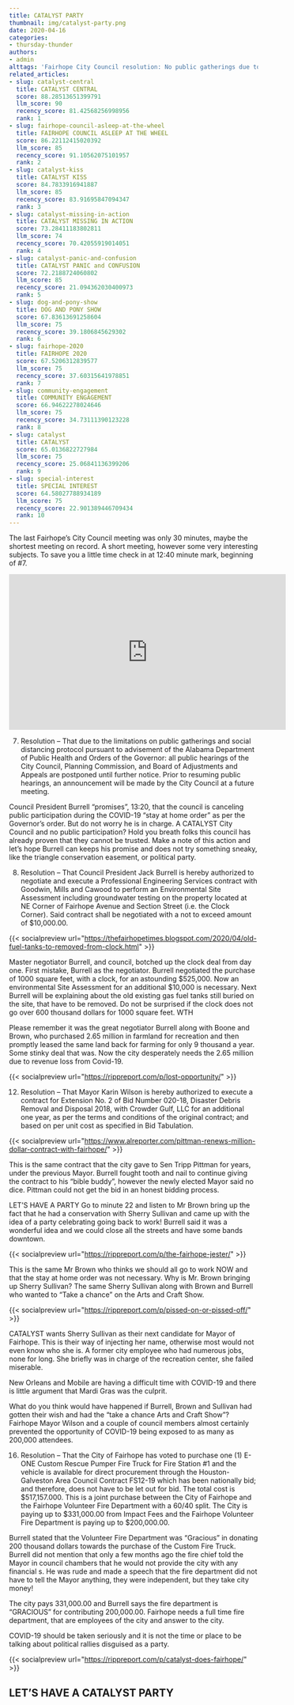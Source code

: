 ```yaml
---
title: CATALYST PARTY
thumbnail: img/catalyst-party.png
date: 2020-04-16
categories:
- thursday-thunder
authors:
- admin
alttags: 'Fairhope City Council resolution: No public gatherings due to social distancing protocols, symbolized by a crossed-out Ca...'
related_articles:
- slug: catalyst-central
  title: CATALYST CENTRAL
  score: 88.28513651399791
  llm_score: 90
  recency_score: 81.42568256998956
  rank: 1
- slug: fairhope-council-asleep-at-the-wheel
  title: FAIRHOPE COUNCIL ASLEEP AT THE WHEEL
  score: 86.22112415020392
  llm_score: 85
  recency_score: 91.10562075101957
  rank: 2
- slug: catalyst-kiss
  title: CATALYST KISS
  score: 84.7833916941887
  llm_score: 85
  recency_score: 83.91695847094347
  rank: 3
- slug: catalyst-missing-in-action
  title: CATALYST MISSING IN ACTION
  score: 73.28411183802811
  llm_score: 74
  recency_score: 70.42055919014051
  rank: 4
- slug: catalyst-panic-and-confusion
  title: CATALYST PANIC and CONFUSION
  score: 72.2188724060802
  llm_score: 85
  recency_score: 21.094362030400973
  rank: 5
- slug: dog-and-pony-show
  title: DOG AND PONY SHOW
  score: 67.83613691258604
  llm_score: 75
  recency_score: 39.1806845629302
  rank: 6
- slug: fairhope-2020
  title: FAIRHOPE 2020
  score: 67.5206312839577
  llm_score: 75
  recency_score: 37.60315641978851
  rank: 7
- slug: community-engagement
  title: COMMUNITY ENGAGEMENT
  score: 66.94622278024646
  llm_score: 75
  recency_score: 34.73111390123228
  rank: 8
- slug: catalyst
  title: CATALYST
  score: 65.0136822727984
  llm_score: 75
  recency_score: 25.06841136399206
  rank: 9
- slug: special-interest
  title: SPECIAL INTEREST
  score: 64.58027788934189
  llm_score: 75
  recency_score: 22.901389446709434
  rank: 10
---
```

The last Fairhope’s City Council meeting was only 30 minutes, maybe the shortest meeting on record. A short meeting, however some very interesting subjects. To save you a little time check in at 12:40 minute mark, beginning of #7.

<iframe width="560" height="315" src="https://www.youtube.com/embed/VUCFE3AdxL4" frameborder="0" allowfullscreen></iframe>

7. Resolution – That due to the limitations on public gatherings and social distancing protocol pursuant to advisement of the Alabama Department of Public Health and Orders of the Governor: all public hearings of the City Council, Planning Commission, and Board of Adjustments and Appeals are postponed until further notice. Prior to resuming public hearings, an announcement will be made by the City Council at a future meeting.

Council President Burrell “promises”, 13:20, that the council is canceling public participation during the COVID-19 “stay at home order” as per the Governor’s order. But do not worry he is in charge. A CATALYST City Council and no public participation? Hold you breath folks this council has already proven that they cannot be trusted. Make a note of this action and let’s hope Burrell can keeps his promise and does not try something sneaky, like the triangle conservation easement, or political party.

8. Resolution – That Council President Jack Burrell is hereby authorized to negotiate and execute a Professional Engineering Services contract with Goodwin, Mills and Cawood to perform an Environmental Site Assessment including groundwater testing on the property located at NE Corner of Fairhope Avenue and Section Street (i.e. the Clock Corner). Said contract shall be negotiated with a not to exceed amount of $10,000.00.

{{< socialpreview url="https://thefairhopetimes.blogspot.com/2020/04/old-fuel-tanks-to-removed-from-clock.html" >}}

Master negotiator Burrell, and council, botched up the clock deal from day one. First mistake, Burrell as the negotiator. Burrell negotiated the purchase of 1000 square feet, with a clock, for an astounding $525,000. Now an environmental Site Assessment for an additional $10,000 is necessary. Next Burrell will be explaining about the old existing gas fuel tanks still buried on the site, that have to be removed. Do not be surprised if the clock does not go over 600 thousand dollars for 1000 square feet. WTH

Please remember it was the great negotiator Burrell along with Boone and Brown, who purchased 2.65 million in farmland for recreation and then promptly leased the same land back for farming for only 9 thousand a year. Some stinky deal that was. Now the city desperately needs the 2.65 million due to revenue loss from Covid-19.

{{< socialpreview url="https://rippreport.com/p/lost-opportunity/" >}}

12. Resolution – That Mayor Karin Wilson is hereby authorized to execute a contract for Extension No. 2 of Bid Number 020-18, Disaster Debris Removal and Disposal 2018, with Crowder Gulf, LLC for an additional one year, as per the terms and conditions of the original contract; and based on per unit cost as specified in Bid Tabulation.

{{< socialpreview url="https://www.alreporter.com/pittman-renews-million-dollar-contract-with-fairhope/" >}}

This is the same contract that the city gave to Sen Tripp Pittman for years, under the previous Mayor. Burrell fought tooth and nail to continue giving the contract to his “bible buddy”, however the newly elected Mayor said no dice. Pittman could not get the bid in an honest bidding process.

LET’S HAVE A PARTY Go to minute 22 and listen to Mr Brown bring up the fact that he had a conservation with Sherry Sullivan and came up with the idea of a party celebrating going back to work! Burrell said it was a wonderful idea and we could close all the streets and have some bands downtown.

{{< socialpreview url="https://rippreport.com/p/the-fairhope-jester/" >}}

This is the same Mr Brown who thinks we should all go to work NOW and that the stay at home order was not necessary. Why is Mr. Brown bringing up Sherry Sullivan? The same Sherry Sullivan along with Brown and Burrell who wanted to “Take a chance” on the Arts and Craft Show.

{{< socialpreview url="https://rippreport.com/p/pissed-on-or-pissed-off/" >}}

CATALYST wants Sherry Sullivan as their next candidate for Mayor of Fairhope. This is their way of injecting her name, otherwise most would not even know who she is. A former city employee who had numerous jobs, none for long. She briefly was in charge of the recreation center, she failed miserable.

New Orleans and Mobile are having a difficult time with COVID-19 and there is little argument that Mardi Gras was the culprit.

What do you think would have happened if Burrell, Brown and Sullivan had gotten their wish and had the “take a chance Arts and Craft Show”? Fairhope Mayor Wilson and a couple of council members almost certainly prevented the opportunity of COVID-19 being exposed to as many as 200,000 attendees.

16. Resolution – That the City of Fairhope has voted to purchase one (1) E-ONE Custom Rescue Pumper Fire Truck for Fire Station #1 and the vehicle is available for direct procurement through the Houston-Galveston Area Council Contract FS12-19 which has been nationally bid; and therefore, does not have to be let out for bid. The total cost is $517,157.000. This is a joint purchase between the City of Fairhope and the Fairhope Volunteer Fire Department with a 60/40 split. The City is paying up to $331,000.00 from Impact Fees and the Fairhope Volunteer Fire Department is paying up to $200,000.00.

Burrell stated that the Volunteer Fire Department was “Gracious” in donating 200 thousand dollars towards the purchase of the Custom Fire Truck. Burrell did not mention that only a few months ago the fire chief told the Mayor in council chambers that he would not provide the city with any financial s. He was rude and made a speech that the fire department did not have to tell the Mayor anything, they were independent, but they take city money!

The city pays 331,000.00 and Burrell says the fire department is “GRACIOUS” for contributing 200,000.00. Fairhope needs a full time fire department, that are employees of the city and answer to the city.

COVID-19 should be taken seriously and it is not the time or place to be talking about political rallies disguised as a party.

{{< socialpreview url="https://rippreport.com/p/catalyst-does-fairhope/" >}}

## LET’S HAVE A CATALYST PARTY
